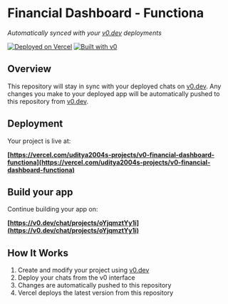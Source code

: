 # Financial Dashboard - Functiona

*Automatically synced with your [v0.dev](https://v0.dev) deployments*

[![Deployed on Vercel](https://img.shields.io/badge/Deployed%20on-Vercel-black?style=for-the-badge&logo=vercel)](https://vercel.com/uditya2004s-projects/v0-financial-dashboard-functiona)
[![Built with v0](https://img.shields.io/badge/Built%20with-v0.dev-black?style=for-the-badge)](https://v0.dev/chat/projects/oYjqmztYy1i)

## Overview

This repository will stay in sync with your deployed chats on [v0.dev](https://v0.dev).
Any changes you make to your deployed app will be automatically pushed to this repository from [v0.dev](https://v0.dev).

## Deployment

Your project is live at:

**[https://vercel.com/uditya2004s-projects/v0-financial-dashboard-functiona](https://vercel.com/uditya2004s-projects/v0-financial-dashboard-functiona)**

## Build your app

Continue building your app on:

**[https://v0.dev/chat/projects/oYjqmztYy1i](https://v0.dev/chat/projects/oYjqmztYy1i)**

## How It Works

1. Create and modify your project using [v0.dev](https://v0.dev)
2. Deploy your chats from the v0 interface
3. Changes are automatically pushed to this repository
4. Vercel deploys the latest version from this repository

